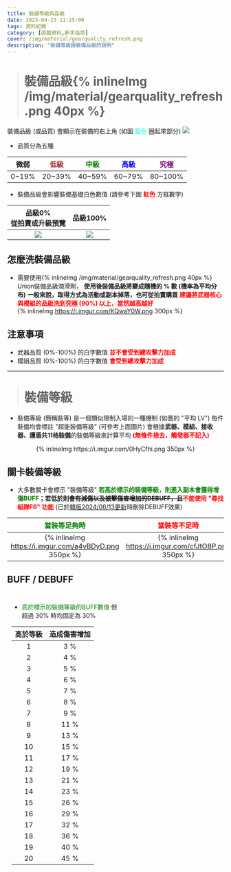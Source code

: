 ```yaml
---
title: 裝備等級與品級
date: 2023-04-23 11:25:00
tags: 資料紀錄
category: [遊戲資料,新手指南]
cover: /img/material/gearquality_refresh.png
description: "裝備等級跟裝備品級的說明"
---
```


> # 裝備品級{% inlineImg /img/material/gearquality_refresh.png 40px %}

裝備品級 (或品質) 會顯示在裝備的右上角 (如圖 <font color=#00ffdf>藍色</font> 圈起來部分)
![](https://i.imgur.com/nS1q5Tk.png)

- 品質分為五種

|微弱|<font color=brown>低級</font>|<font color=green>中級</font>|<font color=blue>高級</font>|<font color=purple>究極</font>
|:-:|:-:|:-:|:-:|:-:
|0~19%|20~39%|40~59%|60~79%|80~100%

- 裝備品級會影響裝備基礎白色數值 (請參考下圖 **<font color=red>紅色</font>** 方框數字)

|品級0%<br>從拍賣或升級預覽|品級100%
|:-:|:-:
|![](https://i.imgur.com/rI3pofo.png)|![](https://i.imgur.com/emczcUJ.png)

## 怎麼洗裝備品級

- 需要使用{% inlineImg /img/material/gearquality_refresh.png 40px %} Union裝備品級潤滑劑， **使用後裝備品級將變成隨機的 % 數 (機率為平均分布)**
**一般來說，取得方式為活動或副本掉落，也可從拍賣購買**
**<font color=red>建議將武器核心與模組的品級洗到究極 (90%) 以上，當然越高越好</font>**
<br>{% inlineImg https://i.imgur.com/KQwaY0W.png 300px %}

## 注意事項

- 武器品質 (0%-100%) 的白字數值 **<font color=red>並不會受到總攻擊力加成</font>**
- 模組品質 (0%-100%) 的白字數值 **<font color=red>會受到總攻擊力加成</font>**

---

> # 裝備等級

- 裝備等級 (簡稱裝等) 是一個類似限制入場的一種機制 (如圖的 "平均 LV")
每件裝備均會標註 "超能裝備等級" (可參考上面圖片)
會根據**武器、模組、接收器、護盾共11格裝備**的裝備等級來計算平均 **<font color=red>(無條件捨去，觸發器不記入)</font>**

<div style="text-align: center">{% inlineImg https://i.imgur.com/0HyCfhi.png 350px %}</div>

## 關卡裝備等級

- 大多數關卡會標示 "裝備等級" 
**<font color=green>若高於標示的裝備等級，則進入副本會獲得增傷BUFF</font>；若低於則~~會有減傷以及被擊傷害增加的DEBUFF，且~~<font color=red>不能使用 "尋找組隊F6" 功能</font>** (已於[韓版2024/06/13更新](https://closers.nexon.com/News/GMNote/View?n4ArticleSN=595)時刪除DEBUFF效果)

|<font color=green>當裝等足夠時</font>|<font color=red>當裝等不足時</font>
|:-:|:-:
|{% inlineImg https://i.imgur.com/a4vBDyD.png 350px %}|{% inlineImg https://i.imgur.com/cfJtO8P.png 350px %}


## BUFF / DEBUFF

<div class="container">

<div class="childDiv">

- <font color=green>高於標示的裝備等級的BUFF數值</font>
但超過 30% 時均固定為 30%

|高於等級|造成傷害增加
|:-:|:-:
|1|3 %
|2|4 %
|3|5 %
|4|6 %
|5|7 %
|6|8 %
|7|9 %
|8|11 %
|9|13 %
|10|15 %
|11|17 %
|12|19 %
|13|21 %
|14|23 %
|15|26 %
|16|29 %
|17|32 %
|18|36 %
|19|40 %
|20|45 %
</div>
<div class="childDiv">

- 已經被刪除的設定，僅供參考
- 低於標示的裝備等級的DEBUFF數值

|低於等級|對敵人傷害減少|被攻擊傷害增加
|:-:|:-:|:-:
|1|10 %|10 %
|2|15 %|15 %
|3|20 %|20 %
|4|25 %|25 %
|5|30 %|30 %
|6|35 %|40 %
|7|40 %|50 %
|8|45 %|60 %
|9|50 %|80 %
|10|55 %|100 %
|11|60 %|120 %
|12|65 %|140 %
|13|70 %|160 %
|14|75 %|180 %
|15|80 %|200 %
</div>

</div>

## 強化提升裝備等級

強化會提升一部份的裝備等級
+20 以後均不會增加裝備等級

|強化等級|+1|+2|+3|+4|+5|+6|+7|+8|+9|+10|
|:-:|:-:|:-:|:-:|:-:|:-:|:-:|:-:|:-:|:-:|:-:|
|裝備等級提升|0|0|1|1|1|2|2|2|3|3|

|強化等級|+11|+12|+13|+14|+15|+16|+17|+18|+19|+20|
|:-:|:-:|:-:|:-:|:-:|:-:|:-:|:-:|:-:|:-:|:-:|
|裝備等級提升|4|5|9|14|20|26|32|38|44|50|


---

<style>
    .container {
        overflow: hidden;
        zoom: 1;
        width: 100%;
        height: flex;
        /*border: 1px solid red;*/
    }
    .childDiv {
        float: left;
        width: 50%;
        height: 100%;
        padding: 10px;
        /* border: 1px solid greenyellow;*/
    }
</style>